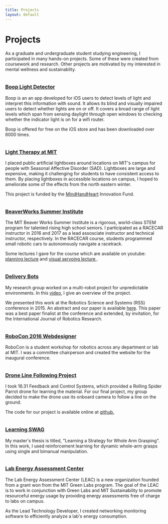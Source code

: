 ```yaml
---
title: Projects
layout: default
---
```

<div class="row">
    <div class="col-lg-12 text-center ">
        <h1> Projects</h1>
    <p class="text-justify">As a graduate and undergraduate student studying engineering, I participated in many hands-on projects. Some of these were created from coursework and research. Other projects are motivated by my interested in mental wellness and sustainablity.
    </p>
    </div>
</div>

<div class="row buffer" >
    <div class="col-lg-6">
        <img class="projects" src="img/app_testing.jpg" alt="">
    </div>
<div class="col-lg-6">
	<a href ="http://arii.github.io/boop/">
    <h3>Boop Light Detector
    </h3>
    </a>
    <p>
    Boop is an an app developed for iOS users to detect levels of light and interpret this information with sound. It allows its blind and visually impaired users to detect whether lights are on or off. It covers a broad range of light levels which span from sensing daylight through open windows to checking whether the indicator light is on for a wifi router.</p>
    <p> Boop is offered for free on the iOS store and has been downloaded over 6000 times.
    </p>
    </div>
</div>

<div class="row buffer">
    <div class="col-lg-6 ">
    <img class="projects" src="img/light.jpg" alt="">
    </div>
<div class="col-lg-6">
    <a href ="http://news.mit.edu/2016/stata-center-phone-booths-light-therapy-aims-to-brighten-moods-0729">
    <h3>Light Therapy at MIT 
    </h3>
    </a>
    <p>I placed public artificial lightboxes around locations on MIT's campus for people with Seasonal Affective Disorder (SAD).  Lightboxes  are large and expensive, making it challenging for students to have consistent access to them.  By placing lightboxes in accessible locations on campus, I hoped to ameliorate some of the effects from the north eastern winter. </p>
    <p>This project is funded by the <a href="mindhandheart.mit.edu/">MindHandHeart</a> Innovation Fund.  
    </p>
    </div>
</div>

<div class="row buffer">
    <div class="col-lg-6 ">
    <img class="projects" src="img/bw.jpg" alt="">
    </div>
<div class="col-lg-6">
    <a href="https://beaverworks.ll.mit.edu/CMS/bw/bwsi">
    <h3>BeaverWorks Summer Institute
    </h3>
    </a>
    <p>
The MIT Beaver Works Summer Institute is a rigorous, world-class STEM program for talented rising high school seniors. I participated as a RACECAR instructor in 2016 and 2017 as a lead assosciate instructor and technical instructor, respectively.   In the RACECAR course, students programmed small robotic cars to autonomously navigate a racetrack.
    </p>
    <p> Some lectures I gave for the course which are available on youtube: <a href="https://www.youtube.com/watch?v=CdRs0l9f5WM">planning lecture</a> and <a href="https://www.youtube.com/watch?v=bAAatB2IvUM">visual servoing lecture </a>. </p>
    </div>
</div>



<div class="row buffer" >
    <div class="col-lg-6">
        <img class="projects" src="img/beer.png" alt="">
    </div>
<div class="col-lg-6">
	<a href ="http://news.mit.edu/2015/csail-delivery-robots-collaborate-0810">
    <h3>Delivery Bots
    </h3>
    </a>
    <p>My research group worked on a multi-robot project for unpredictable environments.  In this <a href="https://youtu.be/Jfzun9pP74U">video</a>, I give an overview of the project.  
    </p>
    <p>We presented this work at the Robotics Science and Systems (RSS) conference in 2015.  An abstract and our paper is available <a href="http://www.roboticsproceedings.org/rss11/p07.html">here</a>. This paper was a best paper finalist at the conference and extended, by invitation, for the International Journal of Robotics Research.  </p>
    </div>
</div>



<div class="row buffer" >
    <div class="col-lg-6">
        <img class="projects" src="img/robocon.jpg" alt="">
    </div>
<div class="col-lg-6">
    <a href="http://robocon.mit.edu">
    <h3>RoboCon 2016 Webdesigner
    </h3>
    </a>
    <p>RoboCon is a student workshop for robotics across any department or lab at MIT.  I was a committee chairperson and created the website for the inaugural conference.
    </p>
    </div>
</div>

<div class="row buffer" >
    <div class="col-lg-6">
        <img class="projects" src="img/drone.jpg" alt="">
    </div>
<div class="col-lg-6">
    <a href="https://www.youtube.com/watch?v=f5l8GA1PHm8&t=1s">
    <h3>Drone Line Following Project
    </h3>
    </a>
    <p>I took 16.31 Feedback and Control Systems, which provided a Rolling Spider Parrot drone for learning the material. For our final project, my group decided to make the drone use its onboard camera to follow a line on the ground. </p><p>
    The code for our project is available online at <a href="https://github.com/arii/FollowTheYellowBrickRoad">github.</a></p>
              
</div>

</div>

<div class="row buffer" >
    <div class="col-lg-6">
        <img class="projects" src="img/thesis_wordle.png" alt="">
    </div>
<div class="col-lg-6">
    <a href ="http://dspace.mit.edu/handle/1721.1/91034">
    <h3>Learning SWAG
    </h3>
    </a>
    <p> My master's thesis is titled, "Learning a Strategy for Whole Arm Grasping".  In this work, I used reinforcement learning for dynamic whole-arm grasps using single and bimanual manipulation. 
    </p>
    </div>
</div>

<div class="row buffer" >
    <div class="col-lg-6">
        <img class="projects" src="img/leac.jpg" alt="">
    </div>
<div class="col-lg-6">
    <a href="http://leac.mit.edu">
    <h3>Lab Energy Assessment Center
    </h3>
    </a>
    <p>The Lab Energy Assessment Center (LEAC) is a new organization founded from a grant won from the MIT Green Labs program. The goal of the LEAC is to work in conjunction with Green Labs and MIT Sustainability to promote resourceful energy usage by providing energy assessments free of charge to labs on campus. 
    </p>
    <p> As the Lead Technology Developer, I created networking monitoring software to efficiently analyze a lab's energy consumption.</p>
    </div>
</div>
